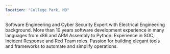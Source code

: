 ```yaml
---
location: "College Park, MD"
---
```


Software Engineering and Cyber Security Expert with Electrical Engineering background. More than 10 years software development experience in many languages from x86 and ARM Assembly to Python. Experience in SOC, Incident Response and Red Team roles. Passion for building elegant tools and frameworks to automate and simplify operations.
